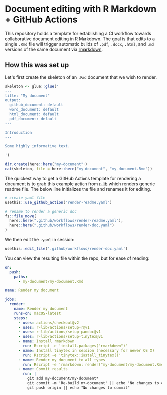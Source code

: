 Document editing with R Markdown + GitHub Actions
=====

This repository holds a template for establishing a CI workflow towards collaborative document editing in R Markdown.
The goal is that edits to a single `.Rmd` file will trigger automatic builds of `.pdf`, `.docx`, `.html`, and `.md` versions of the same document via [rmarkdown](https://github.com/rstudio/rmarkdown). 

How this was set up
-----

Let's first create the skeleton of an `.Rmd` document that we wish to render.

```r
skeleton <- glue::glue('
---
title: "My document"
output: 
  github_document: default
  word_document: default
  html_document: default
  pdf_document: default
---

Introduction
---

Some highly informative text.

')

dir.create(here::here("my-document"))
cat(skeleton, file = here::here("my-document", "my-document.Rmd"))
```

The quickest way to get a GitHub Actions template for rendering 
a document is to grab this example action from 
[r-lib](https://github.com/r-lib/actions/tree/master/examples) 
which renders generic readme file. The below line initializes the 
file and renames it for editing. 

```r
# create yaml file
usethis::use_github_action("render-readme.yaml")

# rename to render a generic doc
fs::file_move(
  here::here(".github/workflows/render-readme.yaml"),
  here::here(".github/workflows/render-doc.yaml")
)
```

We then edit the `.yaml` in session:
```r
usethis::edit_file('.github/workflows/render-doc.yaml')
```

You can view the resulting file within the repo, 
but for ease of reading: 
```yaml
on:
  push:
    paths:
      - my-document/my-document.Rmd

name: Render my document

jobs:
  render:
    name: Render my document
    runs-on: macOS-latest
    steps:
      - uses: actions/checkout@v2
      - uses: r-lib/actions/setup-r@v1
      - uses: r-lib/actions/setup-pandoc@v1
      - uses: r-lib/actions/setup-tinytex@v1
      - name: Install rmarkdown
        run: Rscript -e 'install.packages("rmarkdown")'
      - name: Install tinytex in session (necessary for newer OS X)
        run: Rscript -e 'tinytex::install_tinytex()'
      - name: Render my document to all types
        run: Rscript -e 'rmarkdown::render("my-document/my-document.Rmd", output_format = "all")'
      - name: Commit results
        run: |
          git add my-document/my-document*
          git commit -m 'Re-build my-document' || echo "No changes to commit"
          git push origin || echo "No changes to commit"
```

